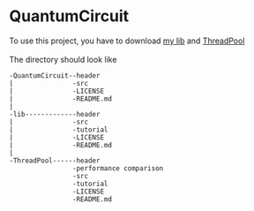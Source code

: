 # QuantumCircuit
To use this project, you have to download [my lib](https://github.com/Fdhvdu/lib) and [ThreadPool](https://github.com/Fdhvdu/ThreadPool)<br><br>
The directory should look like

	-QuantumCircuit--header
	|               -src
	|               -LICENSE
	|               -README.md
	|
	-lib-------------header
	|               -src
	|               -tutorial
	|               -LICENSE
	|               -README.md
	|
	-ThreadPool------header
	                -performance comparison
	                -src
	                -tutorial
	                -LICENSE
	                -README.md
